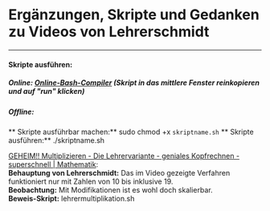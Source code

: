 # Ergänzungen, Skripte und Gedanken zu Videos von Lehrerschmidt  
-------------------------------------------------------------
#### Skripte ausführen:  
##### Online: [Online-Bash-Compiler](https://repl.it/languages/bash) (Skript in das mittlere Fenster reinkopieren und auf "run" klicken)  
##### Offline:  
** Skripte ausführbar machen:** sudo chmod +x `skriptname.sh` 
** Skripte ausführen:** ./skriptname.sh



[GEHEIM!! Multiplizieren - Die Lehrervariante - geniales Kopfrechnen - superschnell | Mathematik](https://www.youtube.com/watch?v=CqFApSTSMRM&lc=z22bhrfgwlmvhtno504t1aokgcwehx0jyfmehg4fpwtfbk0h00410.1557419948496132):  
**Behauptung von Lehrerschmidt:** Das im Video gezeigte Verfahren funktioniert nur mit Zahlen von 10 bis inklusive 19.  
**Beobachtung:** Mit Modifikationen ist es wohl doch skalierbar.  
**Beweis-Skript:** lehrermultiplikation.sh

